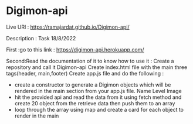 # Digimon-api

Live URl : https://ramajardat.github.io/Digimon-api/ 

Description :
Task 18/8/2022

First :go to this link : https://digimon-api.herokuapp.com/ 

Second:Read the documentation of it to know how to use it :
Create a repository and call it Digimon-api
Create index.html file with the main three tags(header, main,footer)
Create app.js file and do the following :
   - create a constructor to generate a Digimon objects which will be rendered in the main section from your app.js file.
Name
Level
Image  
   - hit the provided api and read the data from it using fetch method and create 20 object  from the retrieve data then push them to an array 
   - loop through the array using map and create a card for each object to render in the main 
